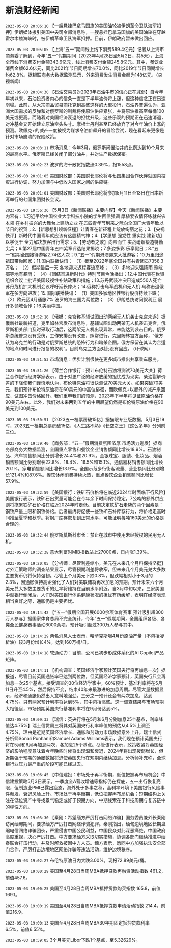 # 新浪财经新闻
`2023-05-03 20:06:10` 【一艘悬挂巴拿马国旗的美国油轮被伊朗革命卫队海军扣押】伊朗媒体援引美国中央司令部消息称，一艘悬挂巴拿马国旗的美国油轮在穿越霍尔木兹海峡时，被伊朗革命卫队海军扣押。目前，伊朗政府暂未做出回应。

`2023-05-03 20:05:05` 【上海“五一”期间线上线下消费589.4亿元】记者从上海市商务委了解到，今年“五一”假期期间（2023年4月28日至5月2日，共5天），上海全市线下消费支付金额343.6亿元，线上消费支付金额245.8亿元。其中，餐饮业消费金额62.6亿元，同比2021年节日同期增长70.0%，同比2019年节日同期增长约62.8%。据银联商务大数据监测显示，外来消费发生消费金额为148亿元。（央视新闻）

`2023-05-03 20:04:30` 【石油交易员对2023年石油牛市的信心正在减弱】自今年年初以来，石油投资者内心的信条一直是下半年油价将上涨，但这种信念正在迅速崩塌。此前，从大宗商品贸易商托克到高盛这样的大型投行，石油界普遍认为，亚洲大国需求的反弹和对俄罗斯的制裁将使原油供应紧张，并将原油推高至每桶100美元或更高。而随着对美国经济衰退的担忧升级，这些乐观的预期正在迅速消退，对冲基金又开始建立原油空头头寸。摩根士丹利甚至已经放弃了对今年油价上涨的预测。欧佩克+的减产一度被视为谋求令油价飙升的冒险尝试，现在看起来更像是针对市场崩溃的保险政策。

`2023-05-03 20:03:11` 市场消息：今年3月，俄罗斯闲置油井的比例达到10个月来的最高水平。俄罗斯已经关闭了部分油井，并对生产数据保密。

`2023-05-03 20:02:23` 波罗的海干散货指数涨0.39%，报1558点。

`2023-05-03 20:01:05` 美国财政部：美国财长耶伦将与七国集团合作伙伴就国内投资进行协调，努力加深与中低收入国家之间的供应链。

`2023-05-03 20:01:01` 美国财政部：美国财长耶伦将参加5月11日至13日在日本新泻举行的七国集团财长会议。

`2023-05-03 19:56:36` 【5月3日《新闻联播》主要内容】今天《新闻联播》主要内容有：1.习近平给中国农业大学科技小院的学生回信强调 厚植爱农情怀练就兴农本领 在乡村振兴的大舞台上建功立业 在五四青年节到来之际向全国广大青年致以节日的祝贺；2.【新思想引领新征程】让青春在新征程上绽放绚丽之花；3.【央视快评】新时代中国青年就应该有这股精气神；4.【学思想 强党性 重实践 建新功】以学促干 全力解决旅客出行需求；5.【劳动者之歌】向险而生 实战硝烟锻造特勤尖兵；6.第27届中国青年五四奖章评选结果揭晓；7.多姿多彩 乐享假日；8.“五一”假期全国接待游客2.74亿人次；9.“五一”假期港澳迎来大批游客；10.万里归途 祖国带你回家；11.国内联播快讯： （1）截至2022年底全国共有共青团员7358.3万名； （2）假期最后一天 各地迎来返程客流高峰； （3）多地迎来强降雨 豫皖鄂等地有暴雨； （4）《团结奋进新时代》特别节目今晚播出；12.中国代表在世贸组织会议上批评美国歧视性补贴政策和措施；13.苏丹武装冲突已造成550人死亡 苏丹危机扩大机制会议呼吁延长停火；14.俄称打击乌军战机和无人机 乌称击退俄军在多方向进攻；15.国际联播快讯： （1）美国多家地区性银行股价持续下跌； （2）欧元区4月通胀7% 波罗的海三国为两位数； （3）伊朗总统访问叙利亚 展开多领域合作；16.美丽中国。

`2023-05-03 19:52:16`   【俄媒：克宫称基辅试图出动两架无人机袭击克宫未遂】据俄新社最新报道，克里姆林宫发布消息称，基辅试图出动两架无人机袭击克宫，俄罗斯相关部门及时采取行动后，这两架无人机出现异常，未能达到袭击目的。俄罗斯总统普京没有受伤，工作安排没有改变，照常进行。克里姆林宫方面称，“俄方认为乌克兰的行动是对俄罗斯总统的恐怖行为和暗杀企图。俄方保留在其认为合适的地点和时间进行报复的权利”。目前乌克兰方面对此没有回应。 (环球网)

`2023-05-03 19:51:53` 市场消息：优步计划很快在更多城市推出共享乘车服务。

`2023-05-03 19:51:26` 【荷兰合作银行：预计布伦特石油将测试70美元大关】荷兰合作银行经济学家表示，由于对更广泛的经济放缓的担忧成为现实，柴油裂解价差的下降使我们谨慎地认为，布伦特原油将很快测试70美元大关。如果突破70美元，我们预计布伦特原油将在60美元的中高位徘徊，而欧佩克+以额外的减产来回应，试图冲击价格回升。我们重申我们的预测，2023年下半年将见证原油价格在90美元左右。此外，我们对未来两到五年的中期展望仍然是布伦特原油价格在90美元到100美元。

`2023-05-03 19:50:51` 【2023五一档票房破15亿】据猫眼专业版数据，5月3日19时，2023五一档期总票房破15亿，《人生路不熟》《长空之王》《这么多年》分列前三位。

`2023-05-03 19:39:40` 【商务部：“五一”假期消费氛围浓厚 市场活力迸发】据商务部商务大数据监测，全国重点零售和餐饮企业销售额同比增长18.9%。石油制品、汽车销售额同比分别增长24.4%和20.9%。金银珠宝、服装、化妆品、烟酒销售额同比分别增长22.8%、18.4%、16.5%和15.1%。通信器材销售额同比增长20.1%。家电销售额同比增长13.9%。全国示范步行街客流量、营业额同比分别增长121.4%和87.6%。餐饮休闲消费持续火热，重点餐饮企业销售额同比增长57.9%。

`2023-05-03 19:32:59` 【美国银行：铁矿石价格将在临近2024年时面临下行风险】美国银行表示，铁矿石出货量可能会在今年余下时间保持稳定，7公吨的额外供应则将拖累铁矿石价格在临近2024年时走低。目前决定铁矿石走势的两个因素是：钢铁产量上限和钢铁价格。后者最终将促使一些铁矿石补库存行为，将价格走高时间推至夏季和秋季。将钢厂库存恢复到正常水平，可能证明每吨160美元的价格是合理的。

`2023-05-03 19:32:44` 俄罗斯莫斯科市长：禁止在城市中使用未经授权的民用无人机。

`2023-05-03 19:32:38` 意大利富时MIB指数站上27000点，日内涨1.39%。

`2023-05-03 19:20:05` 【分析师：尽管利差缩小，美元在未来几个月料保持坚挺】对外汇策略师的调查结果显示，尽管预期利差将收窄，但未来几个月美元兑大多数主要货币仍将保持强韧。尽管上个月美元下跌0.8%，但跌幅相对小于3月的2.3%，因通胀保持高企强化了人们对美联储将再次加息的预期。预计未来六个月美元兑大多数主要货币的汇率将维持在当前水平附近。自3月中旬以来，三家美国中型银行倒闭后，人们对美国银行体系健康状况的担忧有所缓解，表明在经济表现相当良好之际，通胀仍是主要担忧。

`2023-05-03 19:14:42` 【“五一”假期全国开展6000余项体育赛事 预计吸引超300万人参与】据国家体育总局不完全统计，今年“五一”假期期间，全国组织各级、各类全民健身赛事活动6000余项，预计吸引超过300万人参与其中。

`2023-05-03 19:14:29` 两名消息人士表示，哈萨克斯坦4月份原油产量（不包括凝析油）较3月份增长4%，达到160万桶/日。

`2023-05-03 19:14:18` 软通动力：目前，公司已初步形成体系化的AI Copilot产品矩阵。

`2023-05-03 19:14:11` 【机构调查：英国经济学家预计英国央行将再加息一次】据报道，尽管目前英国通胀率已达到两位数，但英国经济学家预计，英国央行只会再加息一次25个基点。接受调查的30位经济学家中，60%预计，基准利率将在5月11日升至4.5%，然后保持不变，结束40年来最激进的加息周期。尽管大量数据显示，经济和通胀仍然出人意料地强劲。三分之一预计还会有两次加息，达到4.75%。只有两家预计利率将达到5%，其中包括高盛。这一调查结果与市场预期大相径庭，市场预期英国央行基准利率将在9月份达到5%。

`2023-05-03 19:09:33` 【瑞信：英央行将在5月和6月分别加息25个基点，利率峰值达4.75%】瑞士信贷周三将其对英国央行利率峰值的预估从4.5%上调至4.75%，理由是近期英国经济增长、通胀和劳动力市场数据意外上升。瑞士信贷分析师Sonali Punhani和Samuel Adams Williams表示，我们现在预计英国央行将在5月和6月再加息两次，各加息25个基点。尽管该行表示，政策收紧对英国经济的影响程度意味着今年晚些时候将出现温和衰退，2024年将出现疲弱增长，但近期强于预期的通胀数据将迫使英国央行在短期内继续加息。分析师补充称，全球银行业压力最严重的阶段可能已经过去。

`2023-05-03 19:06:45` 【中信建投：市场处于再平衡期，低位把握再布局机会】中信建投策略5月3日表示，一季度全A营收增速等指标仍在探底，五一出行恢复亮眼，但制造业PMI已露出疲态，海外处于多事之秋，高利率环境下美国银行风险事件频发，衰退风险上升。市场处于再平衡期，低位把握再布局机会；短期结构上关注在低位资产中寻找景气稳定或好于预期方向，中期线索在于科技周期与复苏链中的弹性方向。

`2023-05-03 19:03:30` 【秦刚：希望缅方严厉打击网络诈骗】国务委员兼外长秦刚访问缅甸期间，要求缅方严厉打击网络诈骗犯罪。秦刚指出，缅甸边境地区长期盘踞电信网络诈骗团伙，严重侵害中国公民利益，中国民众对此深恶痛绝。中国政府高度重视，决心严厉打击。中方要求缅方采取切实措施，协调各部门继续推进中缅泰联合打击行动，并及时解救被困中方人员。缅方表示，愿同中方加强执法安全部门合作，严厉打击边境地区网络诈骗等违法活动，维护边境秩序。

`2023-05-03 19:02:27` 布伦特原油日内大跌3.00%，现报72.89美元/桶。

`2023-05-03 19:00:29` 美国至4月28日当周MBA抵押贷款再融资活动指数 461.2，前值457.6。

`2023-05-03 19:00:25` 美国至4月28日当周MBA抵押贷款购买指数 165.8，前值169.1。

`2023-05-03 19:00:19` 美国至4月28日当周MBA抵押贷款申请活动指数 214.4，前值216.9。

`2023-05-03 19:00:13` 美国至4月28日当周MBA30年期固定抵押贷款利率 6.5%，前值6.55%。

`2023-05-03 18:59:05` 3个月美元Libor下跌1个基点，至5.32629%。

